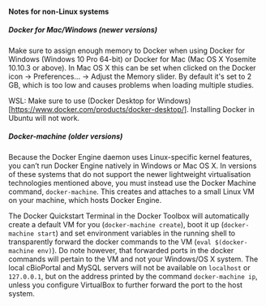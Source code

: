 #### Notes for non-Linux systems

##### Docker for Mac/Windows (newer versions)
Make sure to assign enough memory to Docker when using Docker for Windows (Windows 10 Pro 64-bit) or Docker for Mac (Mac OS X Yosemite 10.10.3 or above). In Mac OS X this can be set when clicked on the Docker icon -> Preferences... -> Adjust the Memory slider. By default it's set to 2 GB, which is too low and causes problems when loading multiple studies.

WSL: Make sure to use (Docker Desktop for Windows)[https://www.docker.com/products/docker-desktop/]. Installing Docker in Ubuntu will not work.

##### Docker-machine (older versions)
Because the Docker Engine daemon uses Linux-specific kernel features, you can’t run Docker Engine natively in Windows or Mac OS X. In versions of these systems that do not support the newer lightweight virtualisation technologies mentioned above, you must instead use the Docker Machine command, `docker-machine`. This creates and attaches to a small Linux VM on your machine, which hosts Docker Engine.

The Docker Quickstart Terminal in the Docker Toolbox will automatically create a default VM for you (`docker-machine create`), boot it up (`docker-machine start`) and set environment variables in the running shell to transparently forward the docker commands to the VM (`eval $(docker-machine env)`). Do note however, that forwarded ports in the docker commands will pertain to the VM and not your Windows/OS X system. The local cBioPortal and MySQL servers will not be available on `localhost` or `127.0.0.1`, but on the address printed by the command `docker-machine ip`, unless you configure VirtualBox to further forward the port to the host system.

